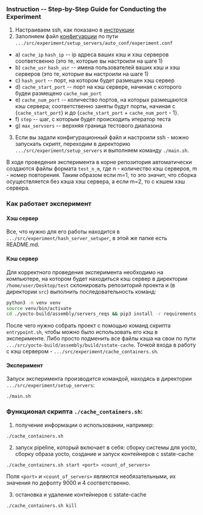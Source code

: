 ### Instruction -- Step-by-Step Guide for Conducting the Experiment
1) Настраиваем ssh, как показано в [инструкции](/wiki/yocto_cache/ssh_connection.md)
2) Заполняем файл [конфигуарции](src/setup_servers/auto_conf/[example]_experiment.conf) по пути `.../src/experiment/setup_servers/auto_conf/experiment.conf`
-  a) `cache_ip` `hash_ip` -- ip адреса ваших кэш и хэш серверов соответсвенно (это те, которые вы настроили на шаге 1)
-  b) `cache_usr` `hash_usr` -- имена пользователей ваших кэш и хэш серверов (это те, которые вы настроили на шаге 1)
-  с) `hash_port` -- порт, на котором будет размещен хэш сервер
-  d) `cache_start_port` -- порт на кэш сервере, начиная с которого будеи размещено `cache_num_port`
-  e) `cache_num_port` -- количество портов, на которых размещаются кэш сервера; соответственно заняты будут порты, начиная с {`cache_start_port`} и до {`cache_start_port` + `cache_num_port` - 1}.
-  f) `step` -- шаг, с которым будет происходить итератор теста
-  g) `max_servsers` -- верхняя граница тестового диапазона
3) Если вы задали конфигурационный файл и настроили ssh - можно запускать скрипт, переходим в директорию `.../src/experiment/setup_servers` и выполняем команду `./main.sh`.

В ходе проведения эксперимента в корне репозитория автоматически создаются файлы формата `test_n_m`, где n - количество кэш серверов, m - номер повторения. Таким образом если m=1, то это значит, что сборка осуществляется без кэша хэш сервера, а если m=2, то с кэшем хэш сервера.

### Как работает эксперимент
#### Хэш сервер
Все, что нужно для его работы находится в `.../src/experiment/hash_server_setuper`, в этой же папке есть README.md.
#### Кэш сервер
Для корректного проведения эксперимента необходимо на компьютере, на котором будет находиться кэш сервер в директории `/home/user/Desktop/test` склонировать репозиторий проекта и (в директории `src`) выполнить последовательность команд:
```sh
python3 -m venv venv
source venv/bin/activate
cd ./yocto-build/assembly/servers_reqs && pip3 install -r requirements.txt
``` 
После чего нужно собрать проект с помощью команд скрипта `entrypoint.sh`, чтобы можно было использовать его кэш в эксперименте. Либо просто подменить все файлы кэша на свои по пути `.../src/yocto-build/assembly/build/sstate-cache`.
Точкой входа в работу с кэш сервером - `.../src/experiment/cache_containers.sh`.
#### Эксперимент 
Запуск эксперимента производится командой, находясь в директории `.../src/experiment/setup_servers`:
```
./main.sh
```
### Функционал скрипта `./cache_containers.sh`:

1. получение информации о использовании, например:

```shell
./cache_containers.sh
```

2. запуск pipeline, который включает в себя: сборку системы для yocto, сборку образа yocto, создание и запуск контейнеров с sstate-cache

```shell
./cache_containers.sh start <port> <count_of_servers>
```

Поля `<port>` и `<count_of_servers>` являются необязательными, их значения по дефолту 9000 и 4 соответственно.

3. остановка и удаление контейнеров с sstate-cache

```shell
./cache_containers.sh kill
```
